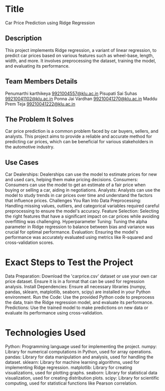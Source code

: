 # Title
Car Price Prediction using Ridge Regression

## Description
This project implements Ridge regression, a variant of linear regression, to predict car prices based on various features such as wheel-base, length, width, and more. It involves preprocessing the dataset, training the model, and evaluating its performance.

## Team Members Details
Penumarthi karthikeya 9921004557@klu.ac.in
Pisupati Sai Suhas 99210041102@klu.ac.in
Ponna Jai Vardhan 99210041270@klu.ac.in
Maddu Prem Teja 99210041222@klu.ac.in
## The Problem It Solves
Car price prediction is a common problem faced by car buyers, sellers, and analysts. This project aims to provide a reliable and accurate method for predicting car prices, which can be beneficial for various stakeholders in the automotive industry.

## Use Cases
Car Dealerships: Dealerships can use the model to estimate prices for new and used cars, helping them make pricing decisions.
Consumers: Consumers can use the model to get an estimate of a fair price when buying or selling a car, aiding in negotiations.
Analysts: Analysts can use the model to study trends in car prices over time and understand the factors that influence prices.
Challenges You Ran Into
Data Preprocessing: Handling missing values, outliers, and categorical variables required careful preprocessing to ensure the model's accuracy.
Feature Selection: Selecting the right features that have a significant impact on car prices while avoiding overfitting was challenging.
Hyperparameter Tuning: Tuning the alpha parameter in Ridge regression to balance between bias and variance was crucial for optimal performance.
Evaluation: Ensuring the model's performance was accurately evaluated using metrics like R-squared and cross-validation scores.
# Exact Steps to Test the Project
Data Preparation: Download the 'carprice.csv' dataset or use your own car price dataset. Ensure it is in a format that can be used for regression analysis.
Install Dependencies: Ensure all necessary libraries (numpy, pandas, sklearn, matplotlib, seaborn, scipy) are installed in your Python environment.
Run the Code: Use the provided Python code to preprocess the data, train the Ridge regression model, and evaluate its performance.
Predictions: Use the trained model to make predictions on new data or evaluate its performance using cross-validation.
# Technologies Used
Python: Programming language used for implementing the project.
numpy: Library for numerical computations in Python, used for array operations.
pandas: Library for data manipulation and analysis, used for handling the dataset.
sklearn: Library for machine learning algorithms, used for implementing Ridge regression.
matplotlib: Library for creating visualizations, used for plotting graphs.
seaborn: Library for statistical data visualization, used for creating distribution plots.
scipy: Library for scientific computing, used for statistical functions like Pearson correlation.
